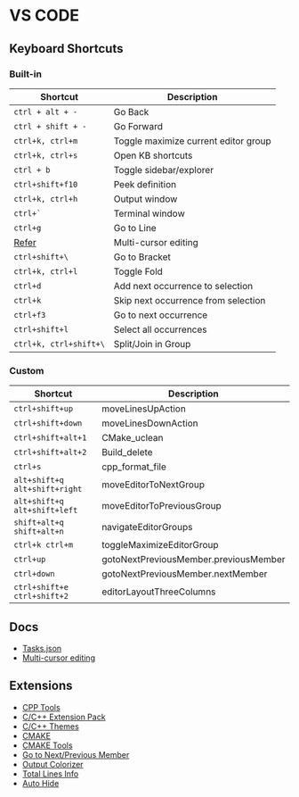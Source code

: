 # VS CODE
## Keyboard Shortcuts
### Built-in
|Shortcut|Description|
|--------|-----------|
|`ctrl + alt + -`|Go Back|
|`ctrl + shift + -`|Go Forward|
|`ctrl+k, ctrl+m`|Toggle maximize current editor group|
|`ctrl+k, ctrl+s`|Open KB shortcuts|
|`ctrl + b`|Toggle sidebar/explorer|
|`ctrl+shift+f10`|Peek definition|
|`ctrl+k, ctrl+h`|Output window|
|``ctrl+` ``|Terminal window|
|`ctrl+g`|Go to Line|
|[Refer](https://code.visualstudio.com/docs/editor/codebasics#_multiple-selections-multicursor)|Multi-cursor editing|
|`ctrl+shift+\`|Go to Bracket|
|`ctrl+k, ctrl+l`|Toggle Fold|
|`ctrl+d`|Add next occurrence to selection|
|`ctrl+k`|Skip next occurrence from selection|
|`ctrl+f3`|Go to next occurrence|
|`ctrl+shift+l`|Select all occurrences|
|`ctrl+k, ctrl+shift+\`|Split/Join in Group|

### Custom
|Shortcut|Description|
|--------|-----------|
|`ctrl+shift+up`|moveLinesUpAction|
|`ctrl+shift+down`|moveLinesDownAction|
|`ctrl+shift+alt+1`|CMake_uclean|
|`ctrl+shift+alt+2`|Build_delete|
|`ctrl+s`|cpp_format_file|
|`alt+shift+q alt+shift+right`|moveEditorToNextGroup|
|`alt+shift+q alt+shift+left`|moveEditorToPreviousGroup|
|`shift+alt+q shift+alt+n`|navigateEditorGroups|
|`ctrl+k ctrl+m`|toggleMaximizeEditorGroup|
|`ctrl+up`|gotoNextPreviousMember.previousMember|
|`ctrl+down`|gotoNextPreviousMember.nextMember|
|`ctrl+shift+e ctrl+shift+2`|editorLayoutThreeColumns|

## Docs
- [Tasks.json](https://code.visualstudio.com/docs/editor/tasks)
- [Multi-cursor editing](https://code.visualstudio.com/docs/editor/codebasics#_multiple-selections-multicursor)

## Extensions
- [CPP Tools](https://marketplace.visualstudio.com/items?itemName=ms-vscode.cpptools)
- [C/C++ Extension Pack](https://marketplace.visualstudio.com/items?itemName=ms-vscode.cpptools-extension-pack)
- [C/C++ Themes](https://marketplace.visualstudio.com/items?itemName=ms-vscode.cpptools-themes)
- [CMAKE](https://marketplace.visualstudio.com/items?itemName=twxs.cmake)
- [CMAKE Tools](https://marketplace.visualstudio.com/items?itemName=ms-vscode.cmake-tools)
- [Go to Next/Previous Member](https://marketplace.visualstudio.com/items?itemName=mishkinf.goto-next-previous-member)
- [Output Colorizer](https://marketplace.visualstudio.com/items?itemName=IBM.output-colorizer)
- [Total Lines Info](https://marketplace.visualstudio.com/items?itemName=peterfh.linesinfostatusbar)
- [Auto Hide](https://marketplace.visualstudio.com/items?itemName=sirmspencer.vscode-autohide)